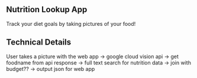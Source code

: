 Nutrition Lookup App
--------------------

Track your diet goals by taking pictures of your food!

Technical Details
-----------------

User takes a picture with the web app -> google cloud vision api -> get foodname from api response -> full text search for nutrition data -> join with budget?? -> output json for web app
